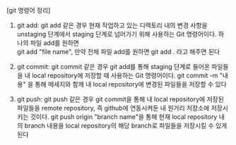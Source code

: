 [git 명령어 정리]

1. git add: git add 같은 경우 현재 작업하고 있는 디렉토리 내의 변경 사항을 unstaging 단계에서
                 staging 단계로 넘어가기 위해 사용하는 Git 명령어이다. 하나의 파일 add를 원하면  
                 git add "file name", 만약 전체 파일 add를 원하면 git add . 라고 해주면 된다

2. git commit: git commit 같은 경우 git add를 통해 staging 단계로 들어온 파일들을 내 local 
                       repository에 저장할 때 사용하는 Git 명령어이다. git commit -m "내용" 을 통해
                       메세지와 함께 내 local repository에 변경된 파일들을 저장할 수 있다

3. git push: git push 같은 경우 git commit을 통해 내 local repository에 저장된 파일들을 remote
                   repository, 즉 github에 연동시켜둔 내 원거리 저장소에 저장시키는 것이다. 
                   git push origin "branch name"을 통해 현재 local repository 내의 branch 내용을 
                   local repository의 해당 branch로 파일들을 저장시킬 수 있게 된다 
